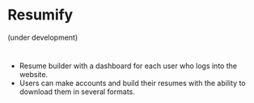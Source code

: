 # Resumify
(under development)
#
- Resume builder with a dashboard for each user who logs into the website.
- Users can make accounts and build their resumes with the ability to download them in several formats.
